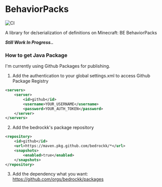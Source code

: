 # BehaviorPacks
<img src="https://github.com/bedrockk/BehaviorPacks/workflows/Java CI/badge.svg" alt="CI" />

A library for de/serialization of definitions on Minecraft: BE BehaviorPacks

**_Still Work In Progress.._**

### How to get Java Package

I'm currently using Github Packages for publishing.

1. Add the authentication to your global settings.xml to access Github Package Registry
``` xml
<servers>
    <server>
        <id>github</id>
        <username>YOUR_USERNAME</username>
        <password>YOUR_AUTH_TOKEN</password>
    </server>
</servers>
```

2. Add the bedrockk's package repository
```xml
<repository>
    <id>github</id>
    <url>https://maven.pkg.github.com/bedrockk/*</url>
    <snapshots>
        <enabled>true</enabled>
    </snapshots>
</repository>
```

3. Add the dependency what you want: https://github.com/orgs/bedrockk/packages